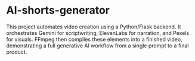 # AI-shorts-generator
This project automates video creation using a Python/Flask backend. It orchestrates Gemini for scriptwriting, ElevenLabs for narration, and Pexels for visuals. FFmpeg then compiles these elements into a finished video, demonstrating a full generative AI workflow from a single prompt to a final product.
